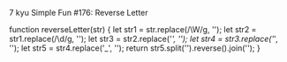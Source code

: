 7 kyu
Simple Fun #176: Reverse Letter

function reverseLetter(str) {
let str1 = str.replace(/\W/g, '');
let str2 = str1.replace(/\d/g, '');
let str3 = str2.replace('_', '');
let str4 = str3.replace('_', '');
let str5 = str4.replace('_', '');
  return str5.split('').reverse().join('');
  }
